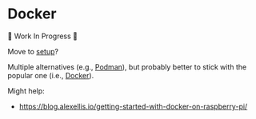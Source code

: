 # Docker

:construction: Work In Progress :construction:

Move to [setup](../setup)?

Multiple alternatives (e.g., [Podman](https://podman.io/)), but probably better to stick with the popular one (i.e., [Docker](https://www.docker.com/)).

Might help:

- https://blog.alexellis.io/getting-started-with-docker-on-raspberry-pi/
